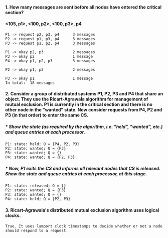 #### 1. How many messages are sent before all nodes have entered the critical section?
#### <105, p1>, <100, p2>, <100, p3>, p4
```
P1 -> request p2, p3, p4      3 messages  
P2 -> request p1, p3, p4      3 messages  
P3 -> request p1, p2, p4      3 messages  

P1 -> okay p2, p3             2 messages  
P3 -> okay p2                 1 message  
P4 -> okay p1, p2, p3         3 messages  

P2 -> okay p1, p3             2 messages  

P3 -> okay p1                 1 message  
In total:  18 messages
```
#### 2. Consider a group of distributed systems P1, P2, P3 and P4 that share an object. They use the Ricart-Agrawala algorithm for management of mutual exclusion. P1 is currently in the critical section and there is no other node in the "wanted" state. Now consider requests from P4, P2 and P3 (in that order) to enter the same CS.
##### * Show the state (as required by the algorithm, i.e. "held", "wanted", etc.) and queue entries at each processor.
```
P1: state: held; Q = {P4, P2, P3}
P2: state: wanted; Q = {P3}
P3: state: wanted; Q = {}
P4: state: wanted; Q = {P2, P3}
```
##### * Now, P1 exits the CS and informs all relevant nodes that CS is released. Show the state and queue entries at each processor, at this stage.
```
P1: state: released; Q = {}
P2: state: wanted; Q = {P3}
P3: state: wanted; Q = {}
P4: state: held; Q = {P2, P3}
```
#### 3. Ricart-Agrawala's distributed mutual exclusion algorithm uses logical clocks.
```
True. It uses lamport clock timestamps to decide whether or not a node should respond to a request.
```
